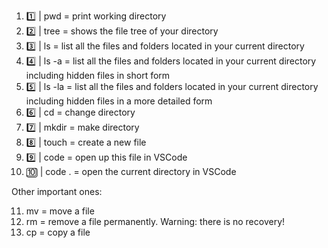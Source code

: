 1. 1️⃣  |  pwd = print working directory
2. 2️⃣  | tree = shows the file tree of your directory
3. 3️⃣  | ls = list all the files and folders located in your current directory
4. 4️⃣  | ls -a = list all the files and folders located in your current directory including hidden files in short form
5. 5️⃣  | ls -la = list all the files and folders located in your current directory including hidden files in a more detailed form
6. 6️⃣  | cd = change directory
7. 7️⃣  | mkdir = make directory
8. 8️⃣  | touch = create a new file
9. 9️⃣  | code <filename> = open up this file in VSCode
10. 🔟  | code . = open the current directory in VSCode

Other important ones:

11. mv = move a file
12. rm <filename> = remove a file permanently. Warning: there is no recovery!
13. cp <source> <destination> = copy a file
